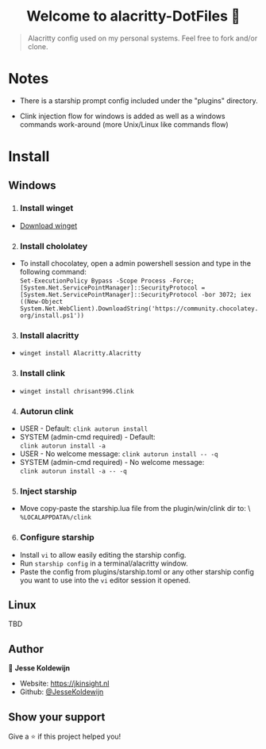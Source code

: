 <h1 align="center">Welcome to alacritty-DotFiles 👋</h1>

> Alacritty config used on my personal systems. Feel free to fork and/or clone.

# Notes

-   There is a starship prompt config included under the "plugins" directory.

-   Clink injection flow for windows is added as well as a windows commands work-around (more Unix/Linux like commands flow)

# Install

## Windows

1. ### Install winget

-   [Download winget](https://www.microsoft.com/p/app-installer/9nblggh4nns1)

2. ### Install chololatey

-   To install chocolatey, open a admin powershell session and type in the following command: \
    `Set-ExecutionPolicy Bypass -Scope Process -Force; [System.Net.ServicePointManager]::SecurityProtocol = [System.Net.ServicePointManager]::SecurityProtocol -bor 3072; iex ((New-Object System.Net.WebClient).DownloadString('https://community.chocolatey.org/install.ps1'))`

3. ### Install alacritty

-   `winget install Alacritty.Alacritty`

3. ### Install clink

-   `winget install chrisant996.Clink`

4. ### Autorun clink

-   USER - Default: `clink autorun install`
-   SYSTEM (admin-cmd required) - Default: \
    `clink autorun install -a`
-   USER - No welcome message: `clink autorun install -- -q`
-   SYSTEM (admin-cmd required) - No welcome message: \
    `clink autorun install -a -- -q`

5. ### Inject starship

-   Move copy-paste the starship.lua file from the plugin/win/clink dir to: \ `%LOCALAPPDATA%/clink`

6. ### Configure starship

-   Install `vi` to allow easily editing the starship config.
-   Run `starship config` in a terminal/alacritty window.
-   Paste the config from plugins/starship.toml or any other starship config you want to use into the `vi` editor session it opened.

## Linux

TBD

## Author

👤 **Jesse Koldewijn**

-   Website: https://jkinsight.nl
-   Github: [@JesseKoldewijn](https://github.com/JesseKoldewijn)

## Show your support

Give a ⭐️ if this project helped you!
